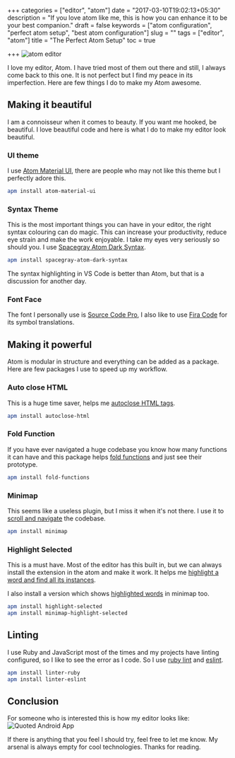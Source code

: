 +++
categories = ["editor", "atom"]
date = "2017-03-10T19:02:13+05:30"
description = "If you love atom like me, this is how you can enhance it to be your best companion."
draft = false
keywords = ["atom configuration", "perfect atom setup", "best atom configuration"]
slug = ""
tags = ["editor", "atom"]
title = "The Perfect Atom Setup"
toc = true

+++
<img src="/images/blogs/atom_logo.png" alt="atom editor" title="The ultimate editor atom" style="padding-right: 30px;"/>

I love my editor, Atom. I have tried most of them out there and still, I always come back to this one. It is not perfect but I find my peace in its imperfection. Here are few things I do to make my Atom awesome.


## Making it beautiful

I am a connoisseur when it comes to beauty. If you want me hooked, be beautiful. I love beautiful code and here is what I do to make my editor look beautiful.

### UI theme

I use [Atom Material UI](https://atom.io/themes/atom-material-ui), there are people who may not like this theme but I perfectly adore this.

```bash
apm install atom-material-ui
```


### Syntax Theme

This is the most important things you can have in your editor, the right syntax colouring can do magic. This can increase your productivity, reduce eye strain and make the work enjoyable. I take my eyes very seriously so should you. I use [Spacegray Atom Dark Syntax](https://atom.io/themes/spacegray-atom-dark-syntax).

```bash
apm install spacegray-atom-dark-syntax
```

The syntax highlighting in VS Code is better than Atom, but that is a discussion for another day.


### Font Face

The font I personally use is [Source Code Pro](https://github.com/adobe-fonts/source-code-pro), I also like to use [Fira Code](https://github.com/tonsky/FiraCode) for its symbol translations.

## Making it powerful

Atom is modular in structure and everything can be added as a package. Here are few packages I use to speed up my workflow.

### Auto close HTML
This is a huge time saver, helps me [autoclose HTML tags](https://atom.io/packages/autoclose-html).
```bash
apm install autoclose-html
```

### Fold Function
If you have ever navigated a huge codebase you know how many functions it can have and this package helps [fold functions](https://atom.io/packages/fold-functions) and just see their prototype.
```bash
apm install fold-functions
```

### Minimap

This seems like a useless plugin, but I miss it when it's not there. I use it to [scroll and navigate](https://atom.io/packages/minimap) the codebase.
```bash
apm install minimap
```

### Highlight Selected

This is a must have. Most of the editor has this built in, but we can always install the extension in the atom and make it work. It helps me [highlight a word and find all its instances](https://atom.io/packages/highlight-selected).

I also install a version which shows [highlighted words](https://atom.io/packages/minimap-highlight-selected) in minimap too.
```bash
apm install highlight-selected
apm install minimap-highlight-selected
```

## Linting

I use Ruby and JavaScript most of the times and my projects have linting configured, so I like to see the error as I code. So I use [ruby lint](https://atom.io/packages/linter-ruby) and [eslint](https://atom.io/packages/linter-eslint).
```bash
apm install linter-ruby
apm install linter-eslint
```

## Conclusion
For someone who is interested this is how my editor looks like:
<img src="/images/blogs/my_atom_preview.png" alt="Quoted Android App" title="Quoted Android App"/>

If there is anything that you feel I should try, feel free to let me know. My arsenal is always empty for cool technologies. Thanks for reading.
